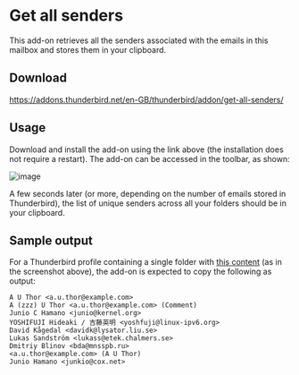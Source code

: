 # Get all senders

This add-on retrieves all the senders associated with the emails in this mailbox and stores them in your clipboard.

## Download

https://addons.thunderbird.net/en-GB/thunderbird/addon/get-all-senders/

## Usage

Download and install the add-on using the link above (the installation does not require a restart). The add-on can be accessed in the toolbar, as shown:

![image](https://user-images.githubusercontent.com/52425971/184532533-9e4bb7c5-6762-4ef2-bfcb-04891dde7efb.png)

A few seconds later (or more, depending on the number of emails stored in Thunderbird), the list of unique senders across all your folders should be in your clipboard.

## Sample output

For a Thunderbird profile containing a single folder with [this content](https://github.com/git/git/blob/6b4b013f1884a3b5e67877d65a9f1da598ab4a6f/t/t5100/sample.mbox) (as in the screenshot above), the add-on is expected to copy the following as output:
```
A U Thor <a.u.thor@example.com>
A (zzz) U Thor <a.u.thor@example.com> (Comment)
Junio C Hamano <junio@kernel.org>
YOSHIFUJI Hideaki / 吉藤英明 <yoshfuji@linux-ipv6.org>
David Kågedal <davidk@lysator.liu.se>
Lukas Sandström <lukass@etek.chalmers.se>
Dmitriy Blinov <bda@mnsspb.ru>
<a.u.thor@example.com> (A U Thor)
Junio Hamano <junkio@cox.net>
```
